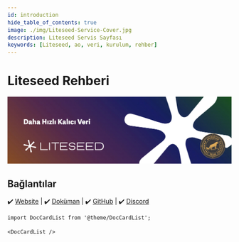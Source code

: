 ```yaml
---
id: introduction
hide_table_of_contents: true
image: ./img/Liteseed-Service-Cover.jpg
description: Liteseed Servis Sayfası
keywords: [Liteseed, ao, veri, kurulum, rehber]
---
```


# Liteseed Rehberi

![Liteseed](./img/Liteseed-Service.jpg)

## Bağlantılar
 ✔️ [Website](https://liteseed.xyz) |
 ✔️ [Doküman](https://docs.liteseed.xyz/) |
 ✔️ [GitHub](https://github.com/liteseed) |
 ✔️ [Discord](https://discord.gg/yh4xsTUWUn)


```mdx-code-block
import DocCardList from '@theme/DocCardList';

<DocCardList />
```
